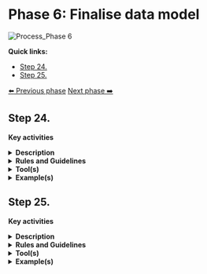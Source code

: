 # Phase 6: Finalise data model
![Process_Phase 6]()

**Quick links:**
- [Step 24. ]()
- [Step 25. ]()

[:arrow_left: Previous phase](https://github.com/barthelemyf/SDG-sandbox/blob/master/process_and_method/methodology/phase5.md)
[Next phase :arrow_right:](https://github.com/barthelemyf/SDG-sandbox/blob/master/process_and_method/methodology/phase7.md)

## Step 24. 

**Key activities**
> 

<details>
  <summary><b>Description</b></summary>
</details>

<details>
  <summary><b>Rules and Guidelines</b></summary>
</details>

<details>
  <summary><b>Tool(s)</b></summary>
  <i>There are no specific tools for this step.</i>
</details>

<details>
  <summary><b>Example(s)</b></summary>

```
  TBD
  ```
</details>

## Step 25. 

**Key activities**
> 

<details>
  <summary><b>Description</b></summary>
</details>

<details>
  <summary><b>Rules and Guidelines</b></summary>
</details>

<details>
  <summary><b>Tool(s)</b></summary>
  <i>There are no specific tools for this step.</i>
</details>

<details>
  <summary><b>Example(s)</b></summary>

```
  TBD
  ```
</details>
